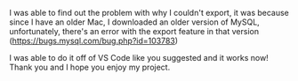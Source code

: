 I was able to find out the problem with why I couldn't export, it was because since I have an older Mac, I downloaded an older version of MySQL, unfortunately, there's an error with the export feature in that version (https://bugs.mysql.com/bug.php?id=103783) 

I was able to do it off of VS Code like you suggested and it works now! Thank you and I hope you enjoy my project.
